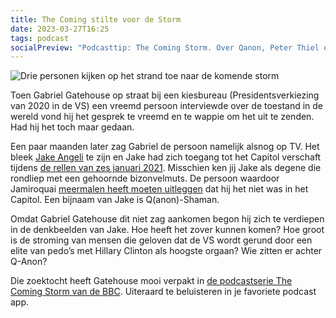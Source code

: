 ```yaml
---
title: The Coming stilte voor de Storm 
date: 2023-03-27T16:25
tags: podcast
socialPreview: "Podcasttip: The Coming Storm. Over Qanon, Peter Thiel en de Clintons."
---
```


![Drie personen kijken op het strand toe naar de komende storm](/images/blog/comingstorm.jpg)

Toen Gabriel Gatehouse op straat bij een kiesbureau (Presidentsverkiezing van 2020 in de VS) een vreemd persoon interviewde over de toestand in de wereld vond hij het gesprek te vreemd en te wappie om het uit te zenden. Had hij het toch maar gedaan.

Een paar maanden later zag Gabriel de persoon namelijk alsnog op TV. Het bleek [Jake Angeli](https://en.wikipedia.org/wiki/Jake_Angeli) te zijn en Jake had zich toegang tot het Capitol verschaft tijdens [de rellen van zes januari 2021](https://en.wikipedia.org/wiki/January_6_United_States_Capitol_attack). Misschien ken jij Jake als degene die rondliep met een gehoornde bizonvelmuts. De persoon waardoor Jamiroquai [meermalen heeft moeten uitleggen](https://ew.com/music/jamiroquai-singer-jay-kay-not-capitol-riot-viking/) dat hij het niet was in het Capitol. Een bijnaam van Jake is Q(anon)-Shaman.

Omdat Gabriel Gatehouse dit niet zag aankomen begon hij zich te verdiepen in de denkbeelden van Jake. Hoe heeft het zover kunnen komen? Hoe groot is de stroming van mensen die geloven dat de VS wordt gerund door een elite van pedo’s met Hillary Clinton als hoogste orgaan? Wie zitten er achter Q-Anon?

Die zoektocht heeft Gatehouse mooi verpakt in [de podcastserie The Coming Storm van de BBC](https://www.bbc.co.uk/programmes/m001324r). Uiteraard te beluisteren in je favoriete podcast app.
